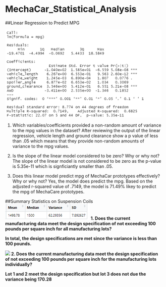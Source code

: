 # MechaCar_Statistical_Analysis

##Linear Regression to Predict MPG

![](/Deliverable1.png)


1. Which variables/coefficients provided a non-random amount of variance to the mpg values in the dataset?
After reviewing the output of the linear regression, vehicle length and ground clearance show a p value of less than .05 which means that they provide non-random amounts of variance to the mpg values.

2. Is the slope of the linear model considered to be zero?  Why or why not?
The slope of the linear model is not considered to be zero as the p-value is 5.35e-11 which is signficiantly smaller than .05.

3. Does this linear model predict mpg of MechaCar prototypes effectively?  Why or why not?
Yes, the model does predict the mpg. Based on the adjusted r-squared value of .7149, the model is 71.49% likey to predict the mpg of MechaCare prototypes.

##Summary Statistics on Suspension Coils
![](/Deliverable2.png)
<b>1. Does the current manufacturing data meet the design specification of not exceeding 100 pounds per square inch for all manufacturing lots?

In total, the design specifications are met since the variance is less than 100 pounds.

![](/Deliverable2v.png)
2. Does the current manufacturing data meet the design specification of not exceeding 100 pounds per square inch for the  manufacturing lots individually?

Lot 1 and 2 meet the design specification but lot 3 does not due the variance being 170.28
